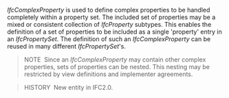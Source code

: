 ﻿_IfcComplexProperty_ is used to define complex properties to be handled completely within a property set. The included set of properties may be a mixed or consistent collection of _IfcProperty_ subtypes. This enables the definition of a set of properties to be included as a single 'property' entry in an _IfcPropertySet_. The definition of such an _IfcComplexProperty_ can be reused in many different _IfcPropertySet_'s.

> NOTE&nbsp; Since an _IfcComplexProperty_ may contain other complex properties, sets of properties can be nested. This nesting may be restricted by view definitions and implementer agreements.

> HISTORY&nbsp; New entity in IFC2.0.
